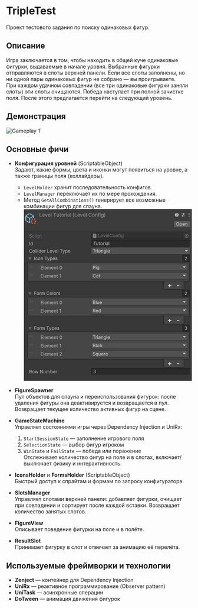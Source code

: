 # TripleTest

Проект тестового задания по поиску одинаковых фигур.

## Описание

Игра заключается в том, чтобы находить в общей куче одинаковые фигурки, выдаваемые в начале уровня. Выбранные фигурки отправляются в слоты верхней панели. Если все слоты заполнены, но ни одной пары одинаковых фигур не собрано — вы проигрываете.  
При каждом удачном совпадении (все три одинаковые фигурки заняли слоты) эти слоты очищаются. Победа наступает при полной зачистке поля. После этого предлагается перейти на следующий уровень.

## Демонстрация
<img src="output.gif" width="200" alt="Gameplay 1">`

## Основные фичи

- **Конфигурация уровней** (ScriptableObject)  
  Задают, какие формы, цвета и иконки могут появиться на уровне, а также границы поля (коллайдеры).  
  - `LevelHolder` хранит последовательность конфигов.  
  - `LevelManager` переключает их по мере прохождения.  
  - Метод `GetAllCombinations()` генерирует все возможные комбинации фигур для спауна.
  ![Конфиг уровня](screen.jpg)

- **FigureSpawner**  
  Пул объектов для спауна и переиспользования фигурок: после удаления фигуры она деактивируется и возвращается в пул. Возвращает текущее количество активных фигур на сцене.  

- **GameStateMachine**  
  Управляет состояниями игры через Dependency Injection и UniRx:  
  1. `StartSessionState` — заполнение игрового поля  
  2. `SelectionState` — выбор фигур игроком  
  3. `WinState` и `FailState` — победа или поражение  
  Отслеживает количество фигур на поле и в слотах, включает/выключает физику и интерактивность.

- **IconsHolder** и **FormsHolder** (ScriptableObject)  
  Быстрый доступ к спрайтам и формам по запросу конфигуратора.

- **SlotsManager**  
  Управляет слотами верхней панели: добавляет фигурки, очищает при совпадении и сортирует после каждой вставки. Возвращает количество занятых слотов.

- **FigureView**  
  Описывает поведение фигурки на поле и в полёте.

- **ResultSlot**  
  Принимает фигурку в слот и отвечает за анимацию её перелёта.

## Используемые фреймворки и технологии

- **Zenject** — контейнер для Dependency Injection  
- **UniRx** — реактивное программирование (Observer pattern)  
- **UniTask** — асинхронные операции  
- **DoTween** — анимация движения фигурок
